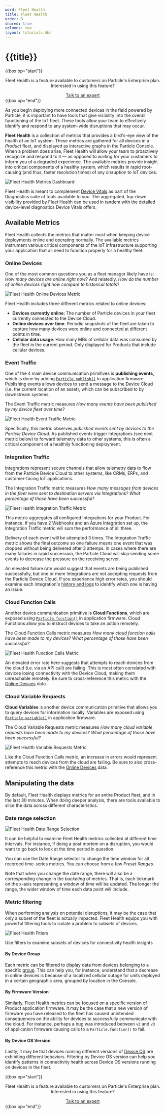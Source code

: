 ```yaml
---
word: Fleet Health
title: Fleet Health
order: 3
shared: true
columns: two
layout: tutorials.hbs
---
```


# {{title}}


{{box op="start"}}
<p style="text-align:center;">Fleet Health is a feature available to
customers on Particle's Enterprise plan. Interested in using this feature?</p>

<a class="btn"
href="https://particle.io/sales?utm_campaign=fleet-health-enterprise-contact&utm_source=docs&utm_medium=link"
target="_blank" style="display:block;margin:0
auto;width:200px;text-align:center">Talk to an expert</a>
{{box op="end"}}

As you begin deploying more connected devices in the field powered by
Particle, it is important to have tools that give visibility into the overall functioning
of the IoT fleet. These tools allow your team to effectively identify and
respond to any system-wide disruptions that may occur.

**Fleet Health** is a collection of metrics that provides a bird's-eye
view of the health of an IoT system. These metrics are gathered for
all devices in a _Product_ fleet, and displayed as interactive graphs in the
Particle Console. When a problem does arise, Fleet Health will allow your team to
proactively recognize and respond to it — as opposed to waiting for your customers to
inform you of a degraded experience. The available metrics provide
insight into critical components of a healthy system, which results in
rapid root-causing (and thus, faster resolution times) of any disruption to IoT devices.

<img src="/assets/images/fleet-health/fh-preview.png" class="full-width"
alt="Fleet Health Metrics Dashboard" />

Fleet Health is meant to complement [Device
Vitals](/tutorials/device-cloud/remote-diagnostics#device-vitals) as
part of the Diagnostics suite of tools available to you. The aggregated,
top-down visibility provided by Fleet Health can be used in tandem with
the detailed device-level diagnostics Device Vitals offers.

## Available Metrics
Fleet Health collects the metrics that matter most when keeping device
deployments online and operating normally. The available metrics
instrument various critical components of the IoT infrastructure supporting your
application that all need to function properly for a healthy fleet.

### Online Devices
One of the most common questions you as a fleet manager likely have is:
_How many devices are online right now_? And relatedly, _How do the
number of online devices right now compare to historical totals_?

<img src="/assets/images/fleet-health/online-devices.png" class="full-width"
alt="Fleet Health Online Devices Metric" />

Fleet Health includes three different metrics related to online devices:
- **Devices currently online**: The number of Particle
  devices in your fleet currently connected to the Device Cloud.
- **Online devices over time**: Periodic snapshots of the fleet are
  taken to capture how many devices were online and connected at
different points in time.
- **Cellular data usage**: How many MBs of cellular data was consumed by
  the fleet in the current period. Only displayed for Products that
  include cellular devices.

### Event Traffic

One of the 4 main device communication primitives is **publishing
events**, which is done by adding
[`Particle.publish()`](/cards/firmware/cloud-functions/particle-publish/)
to application firmware. Publishing events allows devices to send a
message to the Device Cloud (i.e. the current location of an
asset), which can be subscribed to by downstream systems.

The Event Traffic metric measures _How many events have been published
by my device fleet over time_?

<img src="/assets/images/fleet-health/event-traffic.png"
alt="Fleet Health Event Traffic Metric" />

Specifically, this metric observes _published events sent by devices to
the Particle Device Cloud_. As published events trigger Integrations
(see next metric below) to
forward telemetry data to other systems, this is often a critical component of
a healthily functioning deployment.

### Integration Traffic

Integrations represent secure channels that allow telemetry data to flow
from the Particle Device Cloud to other systems, like CRMs, ERPs, and
customer-facing IoT applications.

The Integration Traffic metric measures _How many messages from devices
in the fleet were sent to destination servers via Integrations? What
percentage of those have been successful?_

<img src="/assets/images/fleet-health/integration-traffic.png"
alt="Fleet Health Integration Traffic Metric" />

This metric aggregates all configured Integrations for your Product. For
instance, if you have 2 Webhooks and an Azure Integration set up, the
Integration Traffic metric will sum the performance of all three.

Delivery of each event will be attempted 3 times. The Integration
Traffic metric shows the final outcome so one failure means one event
that was dropped without being delivered after 3 attemps. In cases where
there are many failures in rapid succession, the Particle Cloud will
skip sending some events to decrease the pressure on the receiving
server.

An elevated failure rate would suggest that events are being published
successfully, but one or more Integrations are not accepting requests
from the Particle Device Cloud. If you experience high error rates, you
should examine each Integration's [history and logs](/reference/device-cloud/webhooks/#using-the-console) to
identify which one is having an issue.

### Cloud Function Calls

Another device communication primitive is **Cloud Functions**, which are
exposed using
[`Particle.function()`](/cards/firmware/cloud-functions/particle-function/)
in application firmware. Cloud Functions allow you to instruct devices
to take an action remotely.

The Cloud Function Calls metric measures _How many cloud function calls have been made to my devices? What percentage of
those have been successful?_

<img src="/assets/images/fleet-health/function-calls.png"
alt="Fleet Health Function Calls Metric" />

An elevated error rate here suggests that attempts to reach devices from
the cloud (i.e. via an API call) are failing. This is most often
correlated with devices losing connectivity with the Device Cloud,
making them unreachable remotely. Be sure to cross-reference this metric
with the [Online Devices](#online-devices) data.

### Cloud Variable Requests

**Cloud Variables** is another device communication primitive that
allows you to query devices for information locally. Variables are
exposed using
[`Particle.variable()`](/cards/firmware/cloud-functions/particle-variable/)
in application firmware.

The Cloud Variable Requests metric measures _How many cloud variable
requests have been made to my devices? What percentage of
those have been successful?_

<img src="/assets/images/fleet-health/variable-requests.png"
alt="Fleet Health Variable Requests Metric" />

Like the Cloud Function Calls metric, an increase in errors would
represent attempts to reach devices from the cloud are failing. Be sure
to also cross-reference this metric
with the [Online Devices](#online-devices) data.

## Manipulating the data

By default, Fleet Health displays metrics for an entire Product fleet,
and in the last 30 minutes. When doing deeper analysis, there are tools
available to slice the data across different characteristics.

### Date range selection

<img src="/assets/images/fleet-health/date-range.png"
alt="Fleet Health Date Range Selection" />

It can be helpful to examine Fleet Health metrics collected at different
time intervals. For instance, if doing a post mortem on a disruption,
you would want to go back to look at the time period in question.

You can use the Date Range selector to change the time window for all
recorded time-series metrics. You can choose from a few _Preset
Ranges_.

Note that when you change the date range, there will also be a
corresponding change in the _bucketing_ of metrics. That is, each
tickmark on the x-axis representing a window of time will be updated.
The longer the range, the wider window of time each data point will
include.

### Metric filtering

When performing analysis on potential disruptions, it may be the case
that only a subset of the fleet is actually impacted. Fleet Health
equips you with powerful filtering tools to isolate a problem to subsets
of devices.

<img src="/assets/images/fleet-health/fh-filters.png"
alt="Fleet Health Fitlers" />
<p class="caption">Use filters to examine subsets of devices for
connectivity health insights</p>

#### By Device Group
Each metric can be filtered to display data from devices belonging to a
specific [group](/tutorials/product-tools/device-groups/). This can help you, for instance, understand that a
decrease in online devices is because of a localized cellular outage for
units deployed in a certain geographic area, grouped by location in the
Console.

#### By Firmware Version
Similarly, Fleet Health metrics can be focused on a specific version of
Product application firmware. It may be the case that a new version of
firmware you have released to the fleet has caused unintended
consequences on the ability for devices to successfully communicate with
the cloud. For instance, perhaps a bug was introduced between `v2` and
`v3` of application firmware causing calls to a `Particle.function()` to
fail.

#### By Device OS Version
Lastly, it may be that devices running different versions of [Device
OS](/tutorials/device-os/device-os/) are exhibiting different behaviors.
Filtering by Device OS version can help you identify patterns in
connectivity health across Device OS versions running on devices in the
fleet.

{{box op="start"}}
<p style="text-align:center;">Fleet Health is a feature available to
customers on Particle's Enterprise plan. Interested in using this feature?</p>

<a class="btn"
href="https://particle.io/sales?utm_campaign=fleet-health-enterprise-contact&utm_source=docs&utm_medium=link"
target="_blank" style="display:block;margin:0
auto;width:200px;text-align:center">Talk to an expert</a>
{{box op="end"}}
